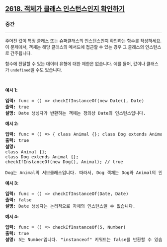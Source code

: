 <h2><a href="https://leetcode.com/problems/check-if-object-instance-of-class">2618. 객체가 클래스 인스턴스인지 확인하기</a></h2><h3>중간</h3><hr><p>주어진 값이 특정 클래스 또는 슈퍼클래스의 인스턴스인지 확인하는 함수를 작성하세요. 이 문제에서, 객체는 해당 클래스의 메서드에 접근할 수 있는 경우 그 클래스의 인스턴스로 간주됩니다.</p>

<p>함수에 전달할 수 있는 데이터 유형에 대한 제한은 없습니다. 예를 들어, 값이나 클래스가 <code>undefined</code>일 수도 있습니다.</p>

<p>&nbsp;</p>
<p><strong class="example">예시 1:</strong></p>

<pre>
<strong>입력:</strong> func = () =&gt; checkIfInstanceOf(new Date(), Date)
<strong>출력:</strong> true
<strong>설명: </strong>Date 생성자가 반환하는 객체는 정의상 Date의 인스턴스입니다.
</pre>

<p><strong class="example">예시 2:</strong></p>

<pre>
<strong>입력:</strong> func = () =&gt; { class Animal {}; class Dog extends Animal {}; return checkIfInstanceOf(new Dog(), Animal); }
<strong>출력:</strong> true
<strong>설명:</strong>
class Animal {};
class Dog extends Animal {};
checkIfInstanceOf(new Dog(), Animal); // true

Dog는 Animal의 서브클래스입니다. 따라서, Dog 객체는 Dog와 Animal의 인스턴스입니다.</pre>

<p><strong class="example">예시 3:</strong></p>

<pre>
<strong>입력:</strong> func = () =&gt; checkIfInstanceOf(Date, Date)
<strong>출력:</strong> false
<strong>설명: </strong>Date 생성자는 논리적으로 자체의 인스턴스일 수 없습니다.
</pre>

<p><strong class="example">예시 4:</strong></p>

<pre>
<strong>입력:</strong> func = () =&gt; checkIfInstanceOf(5, Number)
<strong>출력:</strong> true
<strong>설명: </strong>5는 Number입니다. "instanceof" 키워드는 false를 반환할 수 있습니다. 하지만, "toFixed()" 같은 Number 메서드에 접근하기 때문에 Number의 인스턴스로 간주됩니다.
</pre>